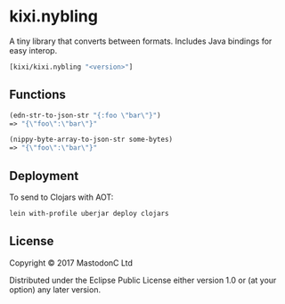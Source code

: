 # kixi.nybling

A tiny library that converts between formats. Includes Java bindings for easy interop.

``` clojure
[kixi/kixi.nybling "<version>"]
```

## Functions

``` clojure
(edn-str-to-json-str "{:foo \"bar\"}")
=> "{\"foo\":\"bar\"}"

(nippy-byte-array-to-json-str some-bytes)
=> "{\"foo\":\"bar\"}"
```

## Deployment

To send to Clojars with AOT:
``` bash
lein with-profile uberjar deploy clojars
```

## License

Copyright © 2017 MastodonC Ltd

Distributed under the Eclipse Public License either version 1.0 or (at
your option) any later version.
